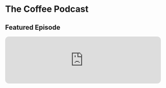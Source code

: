 # The Coffee Podcast

## Featured Episode

<iframe data-testid="embed-iframe" style="border-radius:12px" src="https://open.spotify.com/embed/episode/7qKRVERNh4uP3rKxk73CjA?utm_source=generator" width="100%" height="152" frameBorder="0" allowfullscreen="" allow="autoplay; clipboard-write; encrypted-media; fullscreen; picture-in-picture" loading="lazy"></iframe>